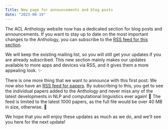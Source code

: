 ```yaml
---
Title: New page for announcements and blog posts
date: "2023-08-19"
---
```


The ACL Anthology website now has a dedicated section for blog posts and announcements.
If you want to stay up to date on the most important changes to the Anthology, you can subscribe to the [RSS feed for this section](/news/index.xml).

We will keep the existing mailing list, so you will still get your updates if you are already subscribed.
This new section mainly makes our updates available to more apps and devices via RSS, and it gives them a more appealing look. ✨

There is one more thing that we want to announce with this first post: We now also have an [RSS feed for papers](/papers/index.xml).
By subscribing to this, you get to see the individual papers added to the Anthology and never miss any of the latest developments in NLP and computational linguistics ever again! 🎉
The feed is limited to the latest 1000 papers, as the full file would be over 40 MB in size, otherwise. 🤯

We hope that you will enjoy these updates as much as we do, and we'll see you here for the next update!
